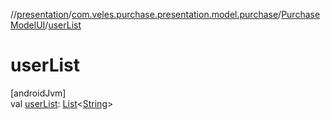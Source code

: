 //[presentation](../../../index.md)/[com.veles.purchase.presentation.model.purchase](../index.md)/[PurchaseModelUI](index.md)/[userList](user-list.md)

# userList

[androidJvm]\
val [userList](user-list.md): [List](https://kotlinlang.org/api/latest/jvm/stdlib/kotlin.collections/-list/index.html)&lt;[String](https://kotlinlang.org/api/latest/jvm/stdlib/kotlin/-string/index.html)&gt;
